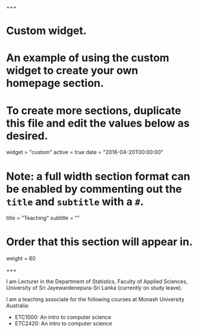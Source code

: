 +++
# Custom widget.
# An example of using the custom widget to create your own homepage section.
# To create more sections, duplicate this file and edit the values below as desired.
widget = "custom"
active = true
date = "2016-04-20T00:00:00"

# Note: a full width section format can be enabled by commenting out the `title` and `subtitle` with a `#`.
title = "Teaching"
subtitle = ""

# Order that this section will appear in.
weight = 60

+++

I am Lecturer in the Department of Statistics, Faculty of Applied Sciences, University of Sri Jayewardenepura-Sri Lanka (currently on study leave).

I am a teaching associate for the following courses at Monash University Australia:

- ETC1000: An intro to computer science
- ETC2420: An intro to computer science


